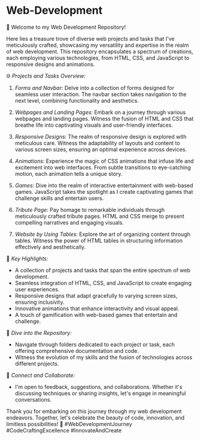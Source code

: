 # Web-Development

👋 Welcome to my Web Development Repository!

Here lies a treasure trove of diverse web projects and tasks that I've meticulously crafted, showcasing my versatility and expertise in the realm of web development. This repository encapsulates a spectrum of creations, each employing various technologies, from HTML, CSS, and JavaScript to responsive designs and animations.

🌐 *Projects and Tasks Overview:*
1. *Forms and Navbar:* Delve into a collection of forms designed for seamless user interaction. The navbar section takes navigation to the next level, combining functionality and aesthetics.

2. *Webpages and Landing Pages:* Embark on a journey through various webpages and landing pages. Witness the fusion of HTML and CSS that breathe life into captivating visuals and user-friendly interfaces.

3. *Responsive Designs:* The realm of responsive design is explored with meticulous care. Witness the adaptability of layouts and content to various screen sizes, ensuring an optimal experience across devices.

4. *Animations:* Experience the magic of CSS animations that infuse life and excitement into web interfaces. From subtle transitions to eye-catching motion, each animation tells a unique story.

5. *Games:* Dive into the realm of interactive entertainment with web-based games. JavaScript takes the spotlight as I create captivating games that challenge skills and entertain users.

6. *Tribute Page:* Pay homage to remarkable individuals through meticulously crafted tribute pages. HTML and CSS merge to present compelling narratives and engaging visuals.

7. *Website by Using Tables:* Explore the art of organizing content through tables. Witness the power of HTML tables in structuring information effectively and aesthetically.

🚀 *Key Highlights:*
- A collection of projects and tasks that span the entire spectrum of web development.
- Seamless integration of HTML, CSS, and JavaScript to create engaging user experiences.
- Responsive designs that adapt gracefully to varying screen sizes, ensuring inclusivity.
- Innovative animations that enhance interactivity and visual appeal.
- A touch of gamification with web-based games that entertain and challenge.

🔗 *Dive into the Repository:*
- Navigate through folders dedicated to each project or task, each offering comprehensive documentation and code.
- Witness the evolution of my skills and the fusion of technologies across different projects.

🤝 *Connect and Collaborate:*
- I'm open to feedback, suggestions, and collaborations. Whether it's discussing techniques or sharing insights, let's engage in meaningful conversations.

Thank you for embarking on this journey through my web development endeavors. Together, let's celebrate the beauty of code, innovation, and limitless possibilities! 🌟 #WebDevelopmentJourney #CodeCraftingExcellence #InnovateAndCreate
